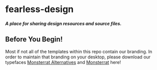 <h1>fearless-design</h1>
<h5>A place for sharing design resources and source files.</h5>

<h2>Before You Begin!</h2>
<p>Most if not all of the templates within this repo contain our branding. In order to maintain that branding on your desktop, please download our typefaces <a href="https://fonts.google.com/specimen/Montserrat+Alternates">Monsterrat Alternatives</a> and <a href="https://fonts.google.com/specimen/Montserrat">Monsterrat</a> here!
